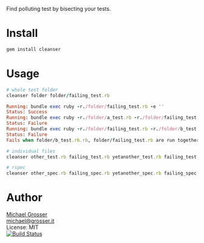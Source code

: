 Find polluting test by bisecting your tests.

Install
=======

```Bash
gem install cleanser
```

Usage
=====

```Ruby
# whole test folder
cleanser folder folder/failing_test.rb

Running: bundle exec ruby -r./folder/failing_test.rb -e ''
Status: Success
Running: bundle exec ruby -r./folder/a_test.rb -r./folder/failing_test.rb -r./folder/b_test.rb -e ''
Status: Failure
Running: bundle exec ruby -r./folder/failing_test.rb -r./folder/b_test.rb -e ''
Status: Failure
Fails when folder/b_test.rb.rb, folder/failing_test.rb are run together

# individual files
cleanser other_test.rb failing_test.rb yetanother_test.rb failing_test.rb

# rspec
cleanser other_spec.rb failing_spec.rb yetanother_spec.rb failing_spec.rb --rspec
```

Author
======
[Michael Grosser](http://grosser.it)<br/>
michael@grosser.it<br/>
License: MIT<br/>
[![Build Status](https://travis-ci.org/grosser/cleanser.png)](https://travis-ci.org/grosser/cleanser)
